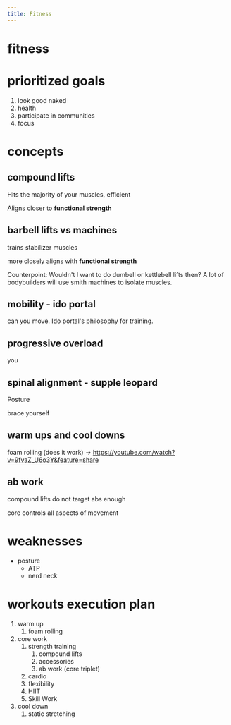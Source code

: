 ```yaml
---
title: Fitness
---
```


# fitness

# prioritized goals

1. look good naked
2. health
3. participate in communities
4. focus

# concepts

## compound lifts

Hits the majority of your muscles, efficient

Aligns closer to **functional strength**

## barbell lifts vs machines

trains stabilizer muscles

more closely aligns with **functional strength**

Counterpoint: Wouldn't I want to do dumbell or kettlebell lifts then? A lot of bodybuilders will use smith machines to isolate muscles. 

## mobility - ido portal

can you move. Ido portal's philosophy for training. 

## progressive overload

you

## spinal alignment - supple leopard

Posture 

brace yourself

## warm ups and cool downs

foam rolling (does it work) → https://youtube.com/watch?v=9fvaZ_U6o3Y&feature=share

## ab work

compound lifts do not target abs enough

core controls all aspects of movement

# weaknesses

- posture
    - ATP
    - nerd neck

# workouts execution plan

1. warm up
    1. foam rolling
2. core work
    1. strength training
        1. compound lifts
        2. accessories
        3. ab work (core triplet)
    2. cardio
    3. flexibility
    4. HIIT
    5. Skill Work
3. cool down
    1. static stretching

